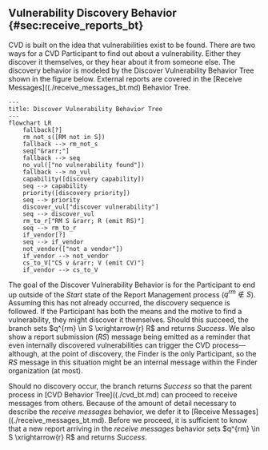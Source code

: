 ## Vulnerability Discovery Behavior {#sec:receive_reports_bt}

CVD is built on the idea that vulnerabilities exist to be found. There are two ways for a CVD Participant to
find out about a vulnerability. Either they discover it themselves, or they hear about it from someone else.
The discovery behavior is modeled by the Discover Vulnerability Behavior Tree shown in the figure below.
External reports are covered in the [Receive Messages]((./receive_messages_bt.md) Behavior Tree.

```mermaid
---
title: Discover Vulnerability Behavior Tree
---
flowchart LR
    fallback[?]
    rm_not_s([RM not in S])
    fallback --> rm_not_s
    seq["&rarr;"]
    fallback --> seq
    no_vul(["no vulnerability found"])
    fallback --> no_vul
    capability([discovery capability])
    seq --> capability
    priority([discovery priority])
    seq --> priority
    discover_vul["discover vulnerability"]
    seq --> discover_vul
    rm_to_r["RM S &rarr; R (emit RS)"]
    seq --> rm_to_r
    if_vendor[?]
    seq --> if_vendor
    not_vendor(["not a vendor"])
    if_vendor --> not_vendor
    cs_to_V["CS v &rarr; V (emit CV)"]
    if_vendor --> cs_to_V
```


The goal of the Discover Vulnerability Behavior is for the Participant
to end up outside of the *Start* state of the Report Management process
($q^{rm} \not \in S$). Assuming this has not already occurred, the
discovery sequence is followed. If the Participant has both the means
and the motive to find a vulnerability, they might discover it
themselves. Should this succeed, the branch sets
$q^{rm} \in S \xrightarrow{r} R$ and returns *Success*. We also show a
report submission ($RS$) message being emitted as a reminder that even
internally discovered vulnerabilities can trigger the
CVD
process&mdash;although, at the point of discovery, the Finder is the only
Participant, so the $RS$ message in this situation might be an internal
message within the Finder organization (at most).

Should no discovery occur, the branch returns *Success* so that the
parent process in [CVD Behavior Tree]((./cvd_bt.md) 
can proceed to receive messages from others.
Because of the amount of detail necessary to describe the *receive
messages* behavior, we defer it to
[Receive Messages]((./receive_messages_bt.md).
Before we proceed, it is sufficient to know that a new report arriving in the *receive messages* behavior sets
$q^{rm} \in S \xrightarrow{r} R$ and returns *Success*.



